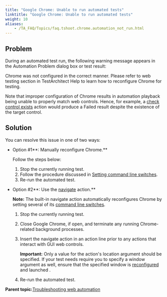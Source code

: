 ```yaml
--- 
title: "Google Chrome: Unable to run automated tests"
linktitle: "Google Chrome: Unable to run automated tests"
weight: 10
aliases: 
    - /TA_FAQ/Topics/faq.tshoot.chrome.automation_not_run.html
---
```


## Problem

During an automated test run, the following warning message appears in the Automation Problem dialog box or test result:

Chrome was not configured in the correct manner. Please refer to web testing section in TestArchitect Help to learn how to reconfigure Chrome for testing.

Note that improper configuration of Chrome results in automation playback being unable to properly match web controls. Hence, for example, a [check control exists](/TA_Automation/Topics/bia_check_control_exists.html) action would produce a Failed result despite the existence of the target control.

## Solution

You can resolve this issue in one of two ways:

-   Option \#1**: Manually reconfigure Chrome.**

    Follow the steps below:

    1.  Stop the currently running test.
    2.  Follow the procedure discussed in [Setting command line switches](/TA_Automation/Topics/aut_setting_switches_GC.html).
    3.  Re-run the automated test.
-   Option \#2**: Use the [navigate](/TA_Automation/Topics/bia_navigate.html) action.**

    **Note:** The built-in navigate action automatically reconfigures Chrome by setting several of its [command line switches](/TA_Automation/Topics/aut_setting_switches_GC.html).

    1.  Stop the currently running test.
    2.  Close Google Chrome, if open, and terminate any running Chrome-related background processes.
    3.  Insert the navigate action in an action line prior to any actions that interact with GUI web controls.

        **Important:** Only a value for the action's location argument should be specified. If your test needs require you to specify a window argument as well, ensure that the specified window is [reconfigured](/TA_Automation/Topics/aut_setting_switches_GC.html) and launched .

    4.  Re-run the automated test.

**Parent topic:**[Troubleshooting web automation](/TA_Automation/Topics/web_troubleshooting.html)

